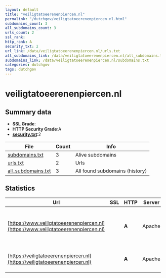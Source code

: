 ```yaml
---
layout: default
title: "veiligtatoeerenenpiercen.nl"
permalink: "/dutchgov/veiligtatoeerenenpiercen.nl.html"
subdomains_count: 3
all_subdomains_count: 3
urls_count: 2
ssl_rank: 
http_rank: A
security_txt: 2
url_link: /data/veiligtatoeerenenpiercen.nl/urls.txt
all_subdomains_link: /data/veiligtatoeerenenpiercen.nl/all_subdomains.txt
subdomains_link: /data/veiligtatoeerenenpiercen.nl/subdomains.txt
categories: dutchgov
tags: dutchgov
---
```



# veiligtatoeerenenpiercen.nl
## Summary data


 - **SSL Grade**:
 - **HTTP Security Grade**:A
 - **[security.txt](https://www.digitaleoverheid.nl/nieuws/standaard-security-txt-nu-verplicht-voor-overheid/)**:2


| File       | Count | Info |
|------------|-------|------|
|[subdomains.txt](/DutchGovScope/data/veiligtatoeerenenpiercen.nl/subdomains.txt)|3|Alive subdomains|
|[urls.txt](/DutchGovScope/data/veiligtatoeerenenpiercen.nl/urls.txt)|2|Urls|
|[all_subdomains.txt](/DutchGovScope/data/veiligtatoeerenenpiercen.nl/all_subdomains.txt)|3|All found subdomains (history)|


## Statistics


| Url | SSL | HTTP | Server | Cookie | HSTS | CORS | CTO | CSP | XFO | XXP | RP |FP| Tech |Title |
|--------|-------|-------|------|------|------|------|------|------|------|------|------|------|------|------|
|[https://www.veiligtatoeerenenpiercen.nl](https://www.veiligtatoeerenenpiercen.nl)| | **A**|Apache| |:white_check_mark: | | | | :white_check_mark: | :white_check_mark: | :white_check_mark: | |Apache HTTP Server Drupal HSTS PHP|Veilig tatoeëren...|
|[https://veiligtatoeerenenpiercen.nl](https://veiligtatoeerenenpiercen.nl)| | **A**|Apache| |:white_check_mark: | | | | :white_check_mark: | :white_check_mark: | :white_check_mark: | |Apache HTTP Server HSTS|301 Moved Perman...|

